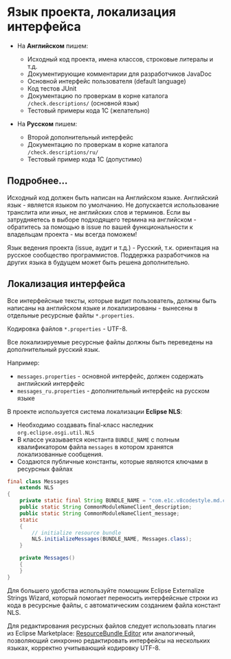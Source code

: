 # Язык проекта, локализация интерфейса


- На **Английском** пишем:
    - Исходный код проекта, имена классов, строковые литералы и т.д.
    - Документирующие комментарии для разработчиков JavaDoc
    - Основной интерфейс пользователя (default language)
    - Код тестов JUnit
    - Документацию по проверкам в корне каталога `/check.descriptions/` (основной язык)
    - Тестовый примеры кода 1С (желательно)

- На **Русском** пишем:
    - Второй дополнительный интерфейс
    - Документацию по проверкам в корне каталога `/check.descriptions/ru/`
    - Тестовый пример кода 1С (допустимо)


## Подробнее...

Исходный код должен быть написан на Английском языке. Английский язык - является языком по умолчанию. 
Не допускается использование транслита или иных, не английских слов и терминов. 
Если вы затрудняетесь в выборе подходящего термина на английском - обратитесь за помощью в issue по вашей функциональности к владельцам проекта - мы всегда поможем!

Язык ведения проекта (issue, аудит и т.д.) - Русский, т.к. ориентация на русское сообщество программистов. 
Поддержка разработчиков на других языка в будущем может быть решена дополнительно.

## Локализация интерфейса

Все интерфейсные тексты, которые видит пользователь, должны быть написаны на английском языке и локализированы - вынесены в отдельные ресурсные файлы `*.properties`. 

Кодировка файлов  `*.properties` - UTF-8.

Все локализируемые ресурсные файлы должны быть переведены на дополнительный русский язык.

Например:

- `messages.properties` - основной интерфейс, должен содержать английский интерфейс
- `messages_ru.properties` - дополнительный интерфейс на русском языке

В проекте используется система локализации **Eclipse NLS**:

- Необходимо создавать final-класс наследник `org.eclipse.osgi.util.NLS`
- В классе указывается константа `BUNDLE_NAME` с полным квалификатором файла `messages` в котором хранятся локализованные сообщения.
- Создаются публичные константы, которые являются ключами в ресурсных файлах

```java
final class Messages
    extends NLS
{
    private static final String BUNDLE_NAME = "com.e1c.v8codestyle.md.check.messages"; //$NON-NLS-1$
    public static String CommonModuleNameClient_description;
    public static String CommonModuleNameClient_message;
    static
    {
        // initialize resource bundle
        NLS.initializeMessages(BUNDLE_NAME, Messages.class);
    }

    private Messages()
    {
    }
}
```

Для большего удобства используйте помощник Eclipse Externalize Strings Wizard, который помогает переносить интерфейсные строки из кода в ресурсные файлы, с автоматическим созданием файла констант NLS.

Для редактирования ресурсных файлов следует использовать плагин из Eclipse Marketplace: [ResourceBundle Editor](https://marketplace.eclipse.org/node/2628188) или аналогичный, позволяющий синхронно редактировать интерфейсы на нескольких языках, корректно учитывающий кодировку UTF-8.

